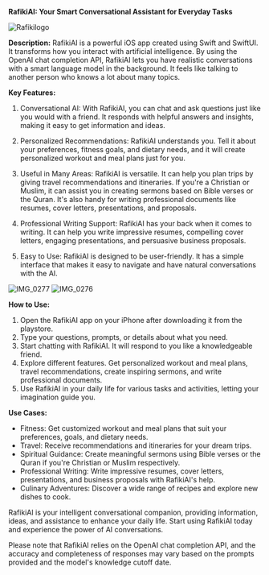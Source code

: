 **RafikiAI: Your Smart Conversational Assistant for Everyday Tasks**

![Rafikilogo](https://github.com/WilliamMakori/RafikiAI/assets/68826430/7f17edcc-59da-4e28-8d5e-f35222e65393)



**Description:**
RafikiAI is a powerful iOS app created using Swift and SwiftUI. It transforms how you interact with artificial intelligence. By using the OpenAI chat completion API, RafikiAI lets you have realistic conversations with a smart language model in the background. It feels like talking to another person who knows a lot about many topics.

**Key Features:**
1. Conversational AI: With RafikiAI, you can chat and ask questions just like you would with a friend. It responds with helpful answers and insights, making it easy to get information and ideas.

2. Personalized Recommendations: RafikiAI understands you. Tell it about your preferences, fitness goals, and dietary needs, and it will create personalized workout and meal plans just for you.

3. Useful in Many Areas: RafikiAI is versatile. It can help you plan trips by giving travel recommendations and itineraries. If you're a Christian or Muslim, it can assist you in creating sermons based on Bible verses or the Quran. It's also handy for writing professional documents like resumes, cover letters, presentations, and proposals.

4. Professional Writing Support: RafikiAI has your back when it comes to writing. It can help you write impressive resumes, compelling cover letters, engaging presentations, and persuasive business proposals.

5. Easy to Use: RafikiAI is designed to be user-friendly. It has a simple interface that makes it easy to navigate and have natural conversations with the AI.

![IMG_0277](https://github.com/WilliamMakori/RafikiAI/assets/68826430/8e1cbb82-8a47-482c-988e-c6be6ec29450)
![IMG_0276](https://github.com/WilliamMakori/RafikiAI/assets/68826430/fb92a96f-4e5a-471c-8e0a-49a5388dbc11)

**How to Use:**
1. Open the RafikiAI app on your iPhone after downloading it from the playstore.
2. Type your questions, prompts, or details about what you need.
3. Start chatting with RafikiAI. It will respond to you like a knowledgeable friend.
4. Explore different features. Get personalized workout and meal plans, travel recommendations, create inspiring sermons, and write professional documents.
5. Use RafikiAI in your daily life for various tasks and activities, letting your imagination guide you.

**Use Cases:**
- Fitness: Get customized workout and meal plans that suit your preferences, goals, and dietary needs.
- Travel: Receive recommendations and itineraries for your dream trips.
- Spiritual Guidance: Create meaningful sermons using Bible verses or the Quran if you're Christian or Muslim respectively.
- Professional Writing: Write impressive resumes, cover letters, presentations, and business proposals with RafikiAI's help.
- Culinary Adventures: Discover a wide range of recipes and explore new dishes to cook.

RafikiAI is your intelligent conversational companion, providing information, ideas, and assistance to enhance your daily life. Start using RafikiAI today and experience the power of AI conversations.

Please note that RafikiAI relies on the OpenAI chat completion API, and the accuracy and completeness of responses may vary based on the prompts provided and the model's knowledge cutoff date.
